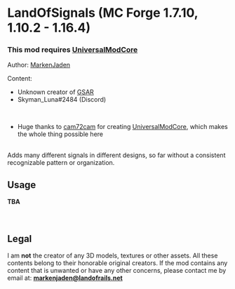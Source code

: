 # LandOfSignals (MC Forge 1.7.10, 1.10.2 - 1.16.4)

### This mod **requires** [UniversalModCore](https://www.curseforge.com/minecraft/mc-mods/universal-mod-core)

Author: [MarkenJaden](https://github.com/MarkenJaden)

Content:

* Unknown creator of [GSAR](https://www.curseforge.com/minecraft/mc-mods/gsar-german-signals-at-rails)
* Skyman_Luna#2484 (Discord)

<br> 

* Huge thanks to [cam72cam](https://github.com/cam72cam) for
  creating [UniversalModCore](https://github.com/TeamOpenIndustry/UniversalModCore), which makes the whole thing
  possible here

<br>
Adds many different signals in different designs, so far without a consistent recognizable pattern or organization.

## Usage

**TBA**
<br>
<br>
<br>

## Legal

I am **not** the creator of any 3D models, textures or other assets. All these contents belong to their honorable
original creators. If the mod contains any content that is unwanted or have any other concerns, please contact me by
email at: **markenjaden@landofrails.net**